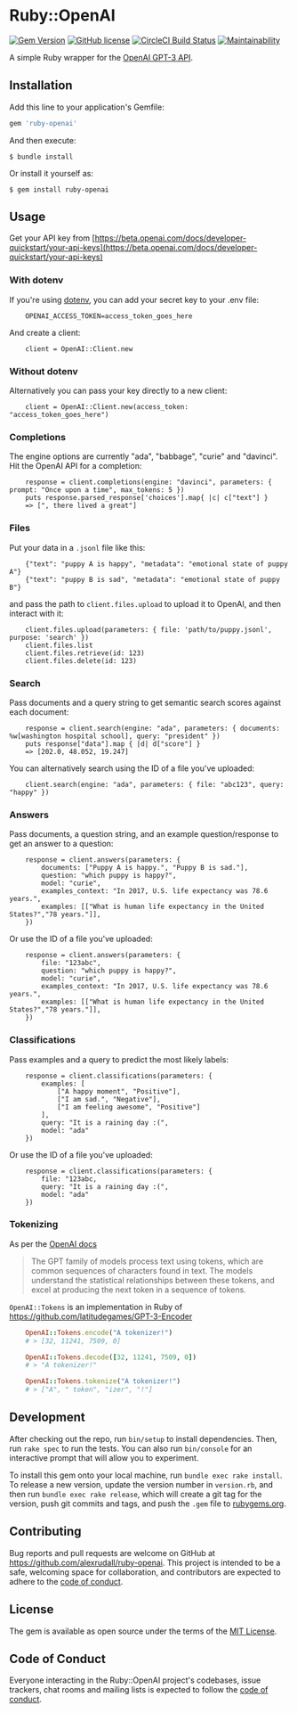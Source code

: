 # Ruby::OpenAI

[![Gem Version](https://badge.fury.io/rb/ruby-openai.svg)](https://badge.fury.io/rb/ruby-openai)
[![GitHub license](https://img.shields.io/badge/license-MIT-blue.svg)](https://github.com/alexrudall/ruby-openai/blob/main/LICENSE.txt)
[![CircleCI Build Status](https://circleci.com/gh/alexrudall/ruby-openai.svg?style=shield)](https://circleci.com/gh/alexrudall/ruby-openai)
[![Maintainability](https://api.codeclimate.com/v1/badges/a99a88d28ad37a79dbf6/maintainability)](https://codeclimate.com/github/codeclimate/codeclimate/maintainability)

A simple Ruby wrapper for the [OpenAI GPT-3 API](https://openai.com/blog/openai-api/).

## Installation

Add this line to your application's Gemfile:

```ruby
gem 'ruby-openai'
```

And then execute:

    $ bundle install

Or install it yourself as:

    $ gem install ruby-openai

## Usage

Get your API key from [https://beta.openai.com/docs/developer-quickstart/your-api-keys](https://beta.openai.com/docs/developer-quickstart/your-api-keys)

### With dotenv

If you're using [dotenv](https://github.com/motdotla/dotenv), you can add your secret key to your .env file:

```
    OPENAI_ACCESS_TOKEN=access_token_goes_here
```

And create a client:

```
    client = OpenAI::Client.new
```

### Without dotenv

Alternatively you can pass your key directly to a new client:

```
    client = OpenAI::Client.new(access_token: "access_token_goes_here")
```

### Completions

The engine options are currently "ada", "babbage", "curie" and "davinci". Hit the OpenAI API for a completion:

```
    response = client.completions(engine: "davinci", parameters: { prompt: "Once upon a time", max_tokens: 5 })
    puts response.parsed_response['choices'].map{ |c| c["text"] }
    => [", there lived a great"]
```

### Files

Put your data in a `.jsonl` file like this:

```
    {"text": "puppy A is happy", "metadata": "emotional state of puppy A"}
    {"text": "puppy B is sad", "metadata": "emotional state of puppy B"}
```

and pass the path to `client.files.upload` to upload it to OpenAI, and then interact with it:

```
    client.files.upload(parameters: { file: 'path/to/puppy.jsonl', purpose: 'search' })
    client.files.list
    client.files.retrieve(id: 123)
    client.files.delete(id: 123)
```

### Search

Pass documents and a query string to get semantic search scores against each document:

```
    response = client.search(engine: "ada", parameters: { documents: %w[washington hospital school], query: "president" })
    puts response["data"].map { |d| d["score"] }
    => [202.0, 48.052, 19.247]
```

You can alternatively search using the ID of a file you've uploaded:

```
    client.search(engine: "ada", parameters: { file: "abc123", query: "happy" })
```

### Answers

Pass documents, a question string, and an example question/response to get an answer to a question:

```
    response = client.answers(parameters: {
        documents: ["Puppy A is happy.", "Puppy B is sad."],
        question: "which puppy is happy?",
        model: "curie",
        examples_context: "In 2017, U.S. life expectancy was 78.6 years.",
        examples: [["What is human life expectancy in the United States?","78 years."]],
    })
```

Or use the ID of a file you've uploaded:

```
    response = client.answers(parameters: {
        file: "123abc",
        question: "which puppy is happy?",
        model: "curie",
        examples_context: "In 2017, U.S. life expectancy was 78.6 years.",
        examples: [["What is human life expectancy in the United States?","78 years."]],
    })
```

### Classifications

Pass examples and a query to predict the most likely labels:

```
    response = client.classifications(parameters: {
        examples: [
            ["A happy moment", "Positive"],
            ["I am sad.", "Negative"],
            ["I am feeling awesome", "Positive"]
        ],
        query: "It is a raining day :(",
        model: "ada"
    })
```

Or use the ID of a file you've uploaded:

```
    response = client.classifications(parameters: {
        file: "123abc,
        query: "It is a raining day :(",
        model: "ada"
    })
```

### Tokenizing 

As per the [OpenAI docs](https://beta.openai.com/tokenizer?view=bpe)

> The GPT family of models process text using tokens, which are common sequences of characters found in text. The models understand the statistical relationships between these tokens, and excel at producing the next token in a sequence of tokens.

`OpenAI::Tokens` is an implementation in Ruby of https://github.com/latitudegames/GPT-3-Encoder

```ruby
    OpenAI::Tokens.encode("A tokenizer!") 
    # > [32, 11241, 7509, 0]

    OpenAI::Tokens.decode([32, 11241, 7509, 0])
    # > "A tokenizer!"

    OpenAI::Tokens.tokenize("A tokenizer!")
    # > ["A", " token", "izer", "!"]
```

## Development

After checking out the repo, run `bin/setup` to install dependencies. Then, run `rake spec` to run the tests. You can also run `bin/console` for an interactive prompt that will allow you to experiment.

To install this gem onto your local machine, run `bundle exec rake install`. To release a new version, update the version number in `version.rb`, and then run `bundle exec rake release`, which will create a git tag for the version, push git commits and tags, and push the `.gem` file to [rubygems.org](https://rubygems.org).

## Contributing

Bug reports and pull requests are welcome on GitHub at https://github.com/alexrudall/ruby-openai. This project is intended to be a safe, welcoming space for collaboration, and contributors are expected to adhere to the [code of conduct](https://github.com/alexrudall/ruby-openai/blob/main/CODE_OF_CONDUCT.md).

## License

The gem is available as open source under the terms of the [MIT License](https://opensource.org/licenses/MIT).

## Code of Conduct

Everyone interacting in the Ruby::OpenAI project's codebases, issue trackers, chat rooms and mailing lists is expected to follow the [code of conduct](https://github.com/alexrudall/ruby-openai/blob/main/CODE_OF_CONDUCT.md).
